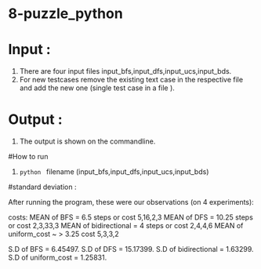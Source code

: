 # 8-puzzle_python



# Input : 
1. There are four input files input_bfs,input_dfs,input_ucs,input_bds.
2. For new testcases remove the existing text case in the respective file and add the new one (single test case in a file ).

# Output :
1. The output is shown on the commandline.

#How to run 
1. `python ` filename (input_bfs,input_dfs,input_ucs,input_bds)


#standard deviation :

After running the program, these were our observations (on 4 experiments):
                                                     
costs:
MEAN of BFS = 6.5 steps or cost          5,16,2,3
MEAN of DFS = 10.25 steps or cost        2,3,33,3
MEAN of bidirectional = 4 steps or cost  2,4,4,6
MEAN of uniform_cost ~ > 3.25 cost       5,3,3,2

S.D of BFS = 6.45497.
S.D of DFS = 15.17399.
S.D of bidirectional = 1.63299.
S.D of uniform_cost = 1.25831.
